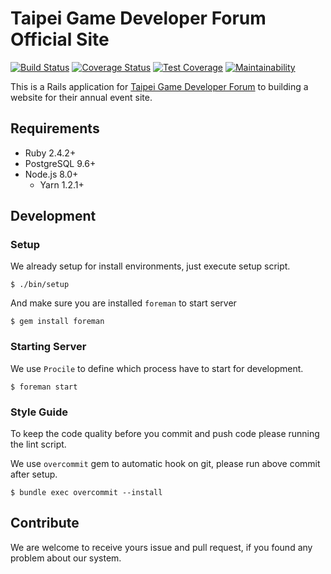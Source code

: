 Taipei Game Developer Forum Official Site
===
[![Build Status](https://travis-ci.org/TGDF/official-site.svg?branch=master)](https://travis-ci.org/TGDF/official-site) [![Coverage Status](https://coveralls.io/repos/github/TGDF/official-site/badge.svg?branch=master)](https://coveralls.io/github/TGDF/official-site?branch=master) [![Test Coverage](https://api.codeclimate.com/v1/badges/d73d789d1d5f95957421/test_coverage)](https://codeclimate.com/github/TGDF/official-site/test_coverage) [![Maintainability](https://api.codeclimate.com/v1/badges/d73d789d1d5f95957421/maintainability)](https://codeclimate.com/github/TGDF/official-site/maintainability)

This is a Rails application for [Taipei Game Developer Forum](https://tgdf.tw) to building a website for their annual event site.

## Requirements

* Ruby 2.4.2+
* PostgreSQL 9.6+
* Node.js 8.0+
  * Yarn 1.2.1+

## Development

### Setup

We already setup for install environments, just execute setup script.

```
$ ./bin/setup
```

And make sure you are installed `foreman` to start server

```
$ gem install foreman
```
### Starting Server

We use `Procile` to define which process have to start for development.

```
$ foreman start
```

### Style Guide

To keep the code quality before you commit and push code please running the lint script.


We use `overcommit` gem to automatic hook on git, please run above commit after setup.

```
$ bundle exec overcommit --install
```

## Contribute

We are welcome to receive yours issue and pull request, if you found any problem about our system.
